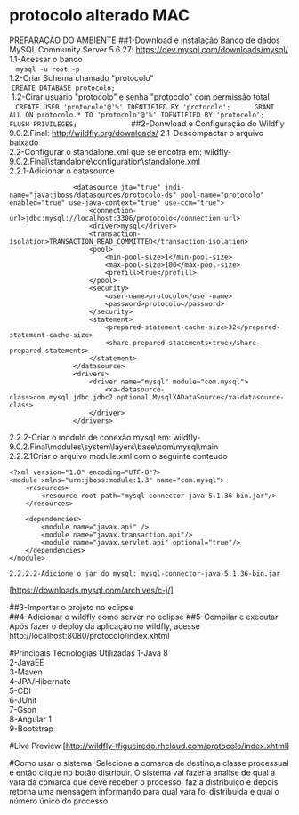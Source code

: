# protocolo alterado MAC
PREPARAÇÃO DO AMBIENTE
##1-Download e instalação Banco de dados MySQL Community Server 5.6.27: https://dev.mysql.com/downloads/mysql/ 
  1.1-Acessar o banco   
    `mysql -u root -p`    
  1.2-Criar Schema chamado "protocolo"    
  `CREATE DATABASE protocolo;`    
  1.2-Cirar usuário "protocolo" e senha "protocolo" com permissão total   
  ```
  CREATE USER 'protocolo'@'%' IDENTIFIED BY 'protocolo';     
  GRANT ALL ON protocolo.* TO 'protocolo'@'%' IDENTIFIED BY 'protocolo';        
  FLUSH PRIVILEGES;           
  ```
##2-Donwload e Configuração do Wildfly 9.0.2.Final: http://wildfly.org/downloads/
  2.1-Descompactar o arquivo baixado      
  2.2-Configurar o standalone.xml que se encotra em: wildfly-9.0.2.Final\standalone\configuration\standalone.xml    
    2.2.1-Adicionar o datasource     
```
                <datasource jta="true" jndi-name="java:jboss/datasources/protocolo-ds" pool-name="protocolo" enabled="true" use-java-context="true" use-ccm="true">
                    <connection-url>jdbc:mysql://localhost:3306/protocolo</connection-url>
                    <driver>mysql</driver>
                    <transaction-isolation>TRANSACTION_READ_COMMITTED</transaction-isolation>
                    <pool>
                        <min-pool-size>1</min-pool-size>
                        <max-pool-size>100</max-pool-size>
                        <prefill>true</prefill>
                    </pool>
                    <security>
                        <user-name>protocolo</user-name>
                        <password>protocolo</password>
                    </security>
                    <statement>
                        <prepared-statement-cache-size>32</prepared-statement-cache-size>
                        <share-prepared-statements>true</share-prepared-statements>
                    </statement>
                </datasource>
                <drivers>
                    <driver name="mysql" module="com.mysql">
                        <xa-datasource-class>com.mysql.jdbc.jdbc2.optional.MysqlXADataSource</xa-datasource-class>
                    </driver>
                </drivers>
```      
  2.2.2-Criar o modulo de conexão mysql em: wildfly-9.0.2.Final\modules\system\layers\base\com\mysql\main      
    2.2.2.1Criar o arquivo module.xml com o seguinte conteudo
``` 
<?xml version="1.0" encoding="UTF-8"?>
<module xmlns="urn:jboss:module:1.3" name="com.mysql">
    <resources>
        <resource-root path="mysql-connector-java-5.1.36-bin.jar"/>
    </resources>

    <dependencies>
        <module name="javax.api" />
        <module name="javax.transaction.api"/>
        <module name="javax.servlet.api" optional="true"/>
    </dependencies>
</module>
``` 
    2.2.2.2-Adicione o jar do mysql: mysql-connector-java-5.1.36-bin.jar       
   [https://downloads.mysql.com/archives/c-j/]
    
##3-Importar o projeto no eclipse      
##4-Adicionar o wildfly como server no eclipse
##5-Compilar e executar       
Após fazer o deploy da aplicação no wildfly, acesse http://localhost:8080/protocolo/index.xhtml 

#Principais Tecnologias Utilizadas
1-Java 8     
2-JavaEE     
3-Maven     
4-JPA/Hibernate     
5-CDI     
6-JUnit   
7-Gson    
8-Angular 1   
9-Bootstrap 

#Live Preview
[http://wildfly-tfigueiredo.rhcloud.com/protocolo/index.xhtml]

#Como usar o sistema:
Selecione a comarca de destino,a classe processual e então clique no botão distribuir.
O sistema vai fazer a analise de qual a vara da comarca que deve receber o processo, faz a distribuiço e depois retorna uma mensagem informando para qual vara foi distribuida e qual o número único do processo.

